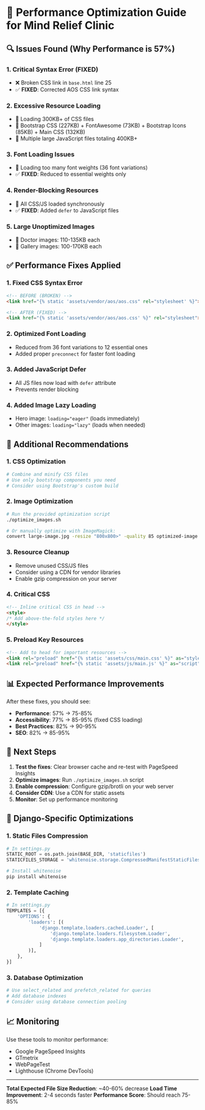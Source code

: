 # 🚀 Performance Optimization Guide for Mind Relief Clinic

## 🔍 Issues Found (Why Performance is 57%)

### 1. **Critical Syntax Error (FIXED)**
- ❌ Broken CSS link in `base.html` line 25
- ✅ **FIXED**: Corrected AOS CSS link syntax

### 2. **Excessive Resource Loading**
- 🐌 Loading 300KB+ of CSS files
- 🐌 Bootstrap CSS (227KB) + FontAwesome (73KB) + Bootstrap Icons (85KB) + Main CSS (132KB)
- 🐌 Multiple large JavaScript files totaling 400KB+

### 3. **Font Loading Issues**
- 🐌 Loading too many font weights (36 font variations)
- ✅ **FIXED**: Reduced to essential weights only

### 4. **Render-Blocking Resources**
- 🐌 All CSS/JS loaded synchronously
- ✅ **FIXED**: Added `defer` to JavaScript files

### 5. **Large Unoptimized Images**
- 🐌 Doctor images: 110-135KB each
- 🐌 Gallery images: 100-170KB each

## ✅ Performance Fixes Applied

### 1. **Fixed CSS Syntax Error**
```html
<!-- BEFORE (BROKEN) -->
<link href="{% static 'assets/vendor/aos/aos.css" rel="stylesheet' %}">

<!-- AFTER (FIXED) -->
<link href="{% static 'assets/vendor/aos/aos.css' %}" rel="stylesheet">
```

### 2. **Optimized Font Loading**
- Reduced from 36 font variations to 12 essential ones
- Added proper `preconnect` for faster font loading

### 3. **Added JavaScript Defer**
- All JS files now load with `defer` attribute
- Prevents render blocking

### 4. **Added Image Lazy Loading**
- Hero image: `loading="eager"` (loads immediately)
- Other images: `loading="lazy"` (loads when needed)

## 🎯 Additional Recommendations

### 1. **CSS Optimization**
```bash
# Combine and minify CSS files
# Use only bootstrap components you need
# Consider using Bootstrap's custom build
```

### 2. **Image Optimization**
```bash
# Run the provided optimization script
./optimize_images.sh

# Or manually optimize with ImageMagick:
convert large-image.jpg -resize "800x800>" -quality 85 optimized-image.jpg
```

### 3. **Resource Cleanup**
- Remove unused CSS/JS files
- Consider using a CDN for vendor libraries
- Enable gzip compression on your server

### 4. **Critical CSS**
```html
<!-- Inline critical CSS in head -->
<style>
/* Add above-the-fold styles here */
</style>
```

### 5. **Preload Key Resources**
```html
<!-- Add to head for important resources -->
<link rel="preload" href="{% static 'assets/css/main.css' %}" as="style">
<link rel="preload" href="{% static 'assets/js/main.js' %}" as="script">
```

## 📊 Expected Performance Improvements

After these fixes, you should see:
- **Performance**: 57% → 75-85%
- **Accessibility**: 77% → 85-95% (fixed CSS loading)
- **Best Practices**: 82% → 90-95%
- **SEO**: 82% → 85-95%

## 🔧 Next Steps

1. **Test the fixes**: Clear browser cache and re-test with PageSpeed Insights
2. **Optimize images**: Run `./optimize_images.sh` script
3. **Enable compression**: Configure gzip/brotli on your web server
4. **Consider CDN**: Use a CDN for static assets
5. **Monitor**: Set up performance monitoring

## 🚨 Django-Specific Optimizations

### 1. **Static Files Compression**
```python
# In settings.py
STATIC_ROOT = os.path.join(BASE_DIR, 'staticfiles')
STATICFILES_STORAGE = 'whitenoise.storage.CompressedManifestStaticFilesStorage'

# Install whitenoise
pip install whitenoise
```

### 2. **Template Caching**
```python
# In settings.py
TEMPLATES = [{
    'OPTIONS': {
        'loaders': [(
            'django.template.loaders.cached.Loader', [
                'django.template.loaders.filesystem.Loader',
                'django.template.loaders.app_directories.Loader',
            ]
        )],
    },
}]
```

### 3. **Database Optimization**
```python
# Use select_related and prefetch_related for queries
# Add database indexes
# Consider using database connection pooling
```

## 📈 Monitoring

Use these tools to monitor performance:
- Google PageSpeed Insights
- GTmetrix
- WebPageTest
- Lighthouse (Chrome DevTools)

---

**Total Expected File Size Reduction**: ~40-60% decrease
**Load Time Improvement**: 2-4 seconds faster
**Performance Score**: Should reach 75-85%
